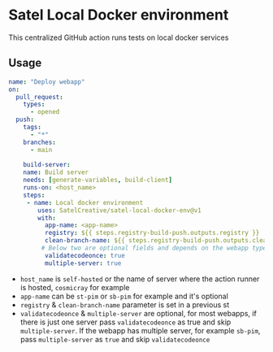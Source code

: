 # Satel Local Docker environment
This centralized GitHub action runs tests on local docker services

## Usage 
```yml
name: "Deploy webapp"
on:
  pull_request:
    types:
      - opened
  push:
    tags:
      - "*"
    branches:
      - main  
    
    build-server:
    name: Build server
    needs: [generate-variables, build-client]
    runs-on: <host_name>
    steps:
     - name: Local docker environment
        uses: SatelCreative/satel-local-docker-env@v1
        with:
          app-name: <app-name> 
          registry: ${{ steps.registry-build-push.outputs.registry }}
          clean-branch-name: ${{ steps.registry-build-push.outputs.clean_branch_name }}
         # Below two are optional fields and depends on the webapp type
          validatecodeonce: true 
          multiple-server: true   

```        
- `host_name` is `self-hosted` or the name of server where the action runner is hosted, `cosmicray` for example
- `app-name` can be `st-pim` or `sb-pim` for example and it's optional
- `registry` & `clean-branch-name` parameter is set in a previous st
- `validatecodeonce` & `multiple-server` are optional, for most webapps, if there is just one server pass `validatecodeonce` as true and skip `multiple-server`.
   If the webapp has multiple server, for example `sb-pim`, pass `multiple-server` as `true` and skip `validatecodeonce`
